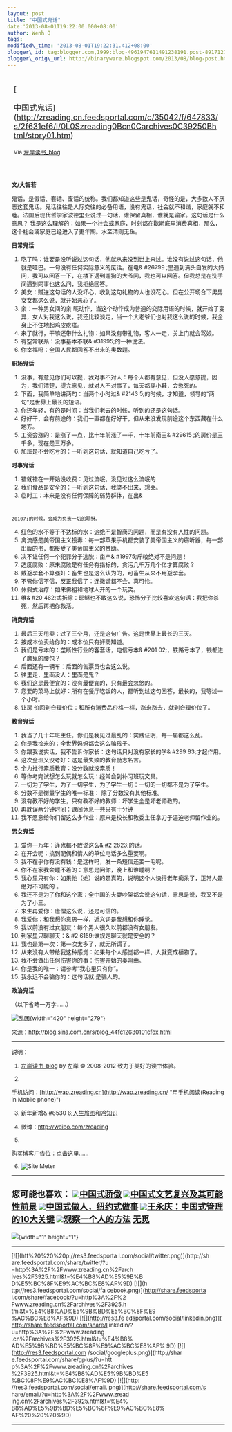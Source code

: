 ```yaml
--- 
layout: post 
title: "中国式鬼话" 
date:'2013-08-01T19:22:00.000+08:00' 
author: Wenh Q
tags:
modified\_time: '2013-08-01T19:22:31.412+08:00' 
blogger\_id: tag:blogger.com,1999:blog-4961947611491238191.post-8917127956367983133
blogger\_orig\_url: http://binaryware.blogspot.com/2013/08/blog-post.html
---
```

<div style="margin: 10px; padding: 5px;">

<div style="font-size: 18px;">

[

中国式鬼话](http://zreading.cn.feedsportal.com/c/35042/f/647833/s/2f631ef6/l/0L0Szreading0Bcn0Carchives0C39250Bhtml/story01.htm)

</div>

<div style="font-size: 13px;">

Via [左岸读书\_blog](http://www.zreading.cn/)

</div>

</div>

<div style="font-size: 13px; padding: 15px 0 10px 10px;">

**文/大智若**

鬼话，是假话、套话、废话的统称。我们都知道这些是鬼话，奇怪的是，大多数人不厌恶这套鬼话。鬼话往往是人际交往的必备用语，没有鬼话，社会就不和谐，家庭就不和睦。法国后现代哲学家波德里亚说过一句话，谁保留真相，谁就是输家。这句话是什么意思？
我是这么理解的：如果一个社会或家庭，时刻都在歇斯底里消费真相，那么，这个社会或家庭已经进入了更年期。水至清则无鱼。

**日常鬼话**

1.  吃了吗：谁要是没听说过这句话，他就从来没到世上来过。谁没有说过这句话，他就是哑巴。一句没有任何实际意义的废话。在电&
#26799
    ;里遇到满头白发的大妈问，我可以回答一下，在楼下遇到遛狗的大爷问，我也可以回答。但我总是在洗手间遇到同事也这么问，我拒绝回答。
2.  美女：赠送这句话的人没坏心，收到这句礼物的人也没花心。但在公开场合下男男女女都这么说，就开始恶心了。
3.  亲：一种男女间的亲
    昵动作，当这个动作成为普通的交际用语的时候，就开始了变异，女人对我这么说，我还比较淡定，当一个大老爷们也对我这么说的时候，我全身止不住地起鸡皮疙瘩。
4.  来了就行，干嘛还带什么礼物：如果没有带礼物，客人一走，关上门就会骂娘。
5.  有空常联系：没事基本不联& 
#31995;的一种说法。
6.  你幸福吗：全国人民都回答不出来的奥数题。

**职场鬼话**

1.  没事，有意见你们可以提，我对事不对人：每个人都有意见，但没人愿意提，因为，我们清楚，提完意见，就对人不对事了，每天都穿小鞋，会憋死的。
2.  下面，我简单地讲两句：当两个小时过&
#2143
    5;的时候，才知道，领导的“两句”是世界上最长的短语。
3.  你还年轻，有的是时间：当我们老去的时候，听到的还是这句话。
4.  好好干，会有前途的：我们一直都在好好干，但从来没发现前途这个东西藏在什么地方。
5.  工资会涨的：是涨了一点，比十年前涨了一千，十年前南三&
#29615
    ;的房价是三千多，现在是三万多。
6.  加班是不会吃亏的：一听到这句话，就知道自己吃亏了。

**时事鬼话**

1.  错就错在一开始没收费：见过流氓，没见过这么流氓的
2.  我们食品是安全的：一听到这句话，我笑不出来，想哭。
3.  临时工：本来是没有任何保障的弱势群体，在出&
#
    20107;的时候，会成为负责一切的耶稣。
4.  红色的水不等于不达标的水：这绝不是智商的问题，而是有没有人性的问题。
5.  禽流感是美帝国主义投毒：每一部苹果手机都安装了美帝国主义的窃听器，每一部出版的书，都接受了美帝国主义的赞助。
6.  决不让任何一个犯罪分子逃脱：亩产& 
#19975;斤粮绝对不是问题！
7.  适度腐败：原来腐败是有任务有指标的，贪污几千万几个亿才算腐败？
8.  戴避孕套不算强奸：畜生也是这么认为的，可畜生从来不用避孕套。
9.  不管你信不信，反正我信了：连撒谎都不会，真可怜。
10. 休假式治疗：如来佛祖和地球人开的一个玩笑。
11. 维&
#20
    462;式拆除：耶稣也不敢这么说，恐怖分子比较喜欢这句话：我把你杀死，然后再把你救活。

**消费鬼话**

1.  最后三天甩卖：过了三个月，还是这句广告。这是世界上最长的三天。
2.  按成本价卖给你的：成本价只有奸商知道。
3.  我们是亏本的：垄断性行业的客套话，电信亏本&
#201
    02;，铁路亏本了，钱都进了魔鬼的腰包？
4.  后面还有一辆车：后面的售票员也会这么说。
5.  往里走，里面没人：里面是鬼？
6.  我们这是最便宜的：没有最便宜的，只有最会忽悠的。
7.  您要的菜马上就好：所有在餐厅吃饭的人，都听到过这句回答，最长的，我等过一个小时。
8.  让房
    价回到合理价位：和所有消费品价格一样，涨来涨去，就到合理价位了。

**教育鬼话**

1.  我当了几十年班主任，你们是我见过最乱的：实践证明，每一届都这么乱。
2.  你是我捡来的：全世界妈妈都会这么骗孩子。
3.  你跟我说实话，我不告诉你家长：这句话只对没有家长的学&
#299
    83;才起作用。
4.  这次全班又没考好：这是最失败的教育励志名言。
5.  全力推行素质教育：没分数就没素质！
6.  等你考完试想怎么玩就怎么玩：经常会到补习班玩文具。
7.  一切为了学生，为了一切学生，为了学生一切：一切的一切都不是为了学生。
8.  分数不是衡量学生的唯一标准： 除了分数没有其他标准。
9.  没有教不好的学生，只有教不好的教师：坏学生全是坏老师教的。
10. 再耽误两分钟时间：课间休息一共只有十分钟
11. 我不愿意给你们留这么多作业：原来是校长和教委主任拿刀子逼迫老师留作业的。

**男女鬼话**

1.  爱你一万年：连鬼都不敢说这么&
#2 2823;的话。
2.  在开会呢：搞到配偶和情人的单位电话多么重要啊。
3.  我不在乎你有没有钱：是这样吗，发一条短信还要一毛呢。
4.  你不在家我会睡不着的：意思是问你，晚上和谁睡啊？
5.  我心里只有你：如果他（她）说的是真的，说明这个人快得老年痴呆了，正常人是绝对不可能的
    。
6.  我还不是为了你和这个家：全中国的夫妻吵架都会说这句话，意思是说，我又不是为了小三。
7.  来生再爱你：唐僧这么说，还是可信的。
8.  我爱你：和我想你意思一样，近义词是我想和你睡觉。
9.  我以前没有过女朋友：每个男人很久以前都没有女朋友。
10. 到家里只聊聊天：&
#2 6159;谁规定聊天就是安全的？
11. 我也是第一次：第一次太多了，就无所谓了。
12. 从来没有人带给我这种感觉：如果每个人感觉都一样，人就变成植物了。
13. 我不会做出任何伤害你的事：伤害开始的奏鸣曲。
14. 你是我的唯一：请参考“我心里只有你”。
15. 我永远不会骗你的：这句话就 是骗人的。

**政治鬼话**

（以下省略一万字……）

![乱团](http://www.zreading.net/wp-content/uploads/2013/07/110.jpg){width="420"
height="279"}

来源：<http://blog.sina.com.cn/s/blog_44fc12630101cfox.html>


------------------------------------------------------------------------

说明：

1. [左岸读书\_blog](http://zreading.cn/) by 左岸 © 2008-2012
致力于美好的读书体验。

2.
手机访问：[http://wap.zreading.cn](http://wap.zreading.cn/ "用手机阅读(Reading in Mobile phone)")

3. 新年新增&
#6530
6;[人生旅图](http://www.zreading.net/ "人生旅图")和[冷知识](http://www.zreading.net/lenzhishi "冷知识")

4. 微博：<http://weibo.com/zreading>

5.
购买博客广告位：[点击这里……](http://www.zreading.cn/about#ad "看了会心动!")

6. ![Site Meter](http://s12.sitemeter.com/meter.asp?site=s12zxfclz)

  ---------------------------------------------------------------------------------------------------------------------------------------------------------------------------------------------------------------------------------------------------
  **您可能也喜欢：**
  ![](http://static.wumii.cn/images/widget/widget_solidPoint.gif)[中国式骄傲](http://app.wumii.com/ext/redirect?url=http%3A%2F%2Fwww.zreading.cn%2Farchives%2F1095.html&from=http%3A%2F%2Fwww.zreading.cn%2Farchives%2F3925.html)
  ![](http://static.wumii.cn/images/widget/widget_solidPoint.gif)[中国式文艺复兴及其可能性前景](http://app.wumii.com/ext/redirect?url=http%3A%2F%2Fwww.zreading.cn%2Farchives%2F3511.html&from=http%3A%2F%2Fwww.zreading.cn%2Farchives%2F3925.html)
  ![](http://static.wumii.cn/images/widget/widget_solidPoint.gif)[中国式做人，纽约式做事](http://app.wumii.com/ext/redirect?url=http%3A%2F%2Fwww.zreading.cn%2Farchives%2F2090.html&from=http%3A%2F%2Fwww.zreading.cn%2Farchives%2F3925.html)
  ![](http://static.wumii.cn/images/widget/widget_solidPoint.gif)[王永庆：中国式管理的10大关键](http://app.wumii.com/ext/redirect?url=http%3A%2F%2Fwww.zreading.cn%2Farchives%2F382.html&from=http%3A%2F%2Fwww.zreading.cn%2Farchives%2F3925.html)
  ![](http://static.wumii.cn/images/widget/widget_solidPoint.gif)[观察一个人的方法](http://app.wumii.com/ext/redirect?url=http%3A%2F%2Fwww.zreading.cn%2Farchives%2F1012.html&from=http%3A%2F%2Fwww.zreading.cn%2Farchives%2F3925.html)
  [无觅](http://www.wumii.com/widget/relatedItems "无觅相关文章插件")
  ---------------------------------------------------------------------------------------------------------------------------------------------------------------------------------------------------------------------------------------------------

![](http://zreading.cn.feedsportal.com/c/35042/f/647833/s/2f631ef6/mf.gif){width="1"
height="1"}

<div>

  ------------------------------------ ------------------------------------
  [![](htt%20%20%20p://res3.feedsporta 
  l.com/social/twitter.png)](http://sh 
  are.feedsportal.com/share/twitter/?u 
  =http%3A%2F%2Fwww.zreading.cn%2Farch 
  ives%2F3925.html&t=%E4%B8%AD%E5%9B%B 
  D%E5%BC%8F%E9%AC%BC%E8%AF%9D) [![](h 
  ttp://res3.feedsportal.com/social/fa 
  cebook.png)](http://share.feedsporta 
  l.com/share/facebook/?u=http%3A%2F%2 
  Fwww.zreading.cn%2Farchives%2F3925.h 
  tml&t=%E4%B8%AD%E5%9B%BD%E5%BC%8F%E9 
  %AC%BC%E8%AF%9D) [![](http://res3.fe 
  edsportal.com/social/linkedin.png)]( 
  http://share.feedsportal.com/share/l 
  inkedin/?u=http%3A%2F%2Fwww.zreading 
  .cn%2Farchives%2F3925.html&t=%E4%B8% 
  AD%E5%9B%BD%E5%BC%8F%E9%AC%BC%E8%AF% 
  9D) [![](http://res3.feedsportal.com 
  /social/googleplus.png)](http://shar 
  e.feedsportal.com/share/gplus/?u=htt 
  p%3A%2F%2Fwww.zreading.cn%2Farchives 
  %2F3925.html&t=%E4%B8%AD%E5%9B%BD%E5 
  %BC%8F%E9%AC%BC%E8%AF%9D) [![](http: 
  //res3.feedsportal.com/social/email. 
  png)](http://share.feedsportal.com/s 
  hare/email/?u=http%3A%2F%2Fwww.zread 
  ing.cn%2Farchives%2F3925.html&t=%E4% 
  B8%AD%E5%9B%BD%E5%BC%8F%E9%AC%BC%E8% 
  AF%20%20%20%9D)                      
  ------------------------------------ ------------------------------------

</div>

</div>
